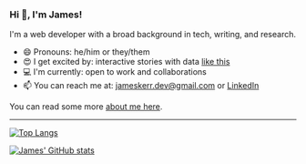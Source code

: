 ### Hi 👋, I'm James!

I'm a web developer with a broad background in tech, writing, and research.

- 😄 Pronouns: he/him or they/them
- 😍 I get excited by: interactive stories with data [like this](https://pudding.cool/2022/04/random/)
- 💻 I'm currently: open to work and collaborations
- 📫 You can reach me at: jameskerr.dev@gmail.com or [LinkedIn](https://www.linkedin.com/in/james-a-kerr/)

You can read some more [about me here](https://jameskerr.dev).

---

[![Top Langs](https://github-readme-stats.vercel.app/api/top-langs/?username=jamkerr&theme=dark)](https://github.com/anuraghazra/github-readme-stats)

[![James' GitHub stats](https://github-readme-stats.vercel.app/api?username=jamkerr&theme=jolly&show_icons=true)](https://github.com/anuraghazra/github-readme-stats)

<!--
**jamkerr/jamkerr** is a ✨ _special_ ✨ repository because its `README.md` (this file) appears on your GitHub profile.

Here are some ideas to get you started:

- 🔭 I’m currently working on ...
- 🌱 I’m currently learning ...
- 👯 I’m looking to collaborate on ...
- 🤔 I’m looking for help with ...
- 💬 Ask me about ...
- 📫 How to reach me: ...
- 😄 Pronouns: ...
- ⚡ Fun fact: ...
-->
